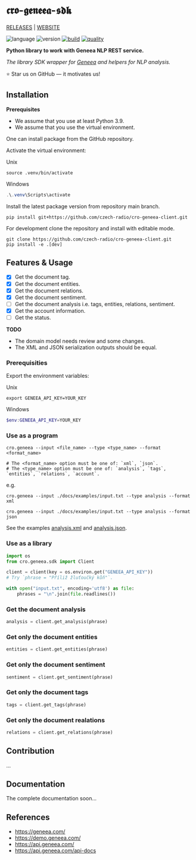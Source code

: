 # 𝖈𝖗𝖔-𝖌𝖊𝖓𝖊𝖊𝖆-𝖘𝖉𝖐

[RELEASES](https://github.com/czech-radio/cro-geneea-sdk/releases/) | [WEBSITE](https://czech-radio.github.io/cro-geneea-sdk/)

![language](https://img.shields.io/badge/language-Python_v3.10+-blue.svg)
![version](https://img.shields.io/badge/version-0.6.0-blue.svg)
[![build](https://github.com/czech-radio/cro-geneea-sdk/actions/workflows/main.yml/badge.svg)](https://github.com/czech-radio/cro-geneea-sdk/actions/workflows/main.yml)
[![quality](https://app.codacy.com/project/badge/Grade/da3fb452af474ddc940eb0194da8b6f9)](https://www.codacy.com/gh/czech-radio/cro-geneea-sdk/dashboard?utm_source=github.com&utm_medium=referral&utm_content=czech-radio/cro-geneea-sdk&utm_campaign=Badge_Grade)

**Python library to work with Geneea NLP REST service.**

_The library SDK wrapper for [Geneea](https://geneea.com/) and helpers for NLP analysis._

:star: Star us on GitHub — it motivates us!

## Installation

**Prerequisites**

- We assume that you use at least Python 3.9.
- We assume that you use the virtual environment.

One can install package from the GitHub repository.

Activate the virtual environment:

Unix

```shell
source .venv/bin/activate
```

Windows

```powershell
.\.venv\Scripts\activate
```

Install the latest package version from repository main branch.

```
pip install git+https://github.com/czech-radio/cro-geneea-client.git
```

For development clone the repository and install with editable mode.

```
git clone https://github.com/czech-radio/cro-geneea-client.git
pip install -e .[dev]
```

## Features & Usage

- [x] Get the document tag.
- [x] Get the document entities.
- [x] Get the document relations.
- [x] Get the document sentiment.
- [ ] Get the document analysis i.e. tags, entities, relations, sentiment.
- [x] Get the account information.
- [ ] Get the status.

**TODO**

- The domain model needs review and some changes.
- The XML and JSON serialization outputs should be equal.

### Prerequisities

Export the environment variables:

Unix

```shell
export GENEEA_API_KEY=YOUR_KEY
```

Windows

```powershell
$env:GENEEA_API_KEY=YOUR_KEY
```

### Use as a program

```shell
cro.geneea --input <file_name> --type <type_name> --format <format_name>

# The <format_name> option must be one of: `xml`, `json`.
# The <type_name> option must be one of: `analysis`, `tags`, `entities`, `relations`, `account`.
```

e.g.

```
cro.geneea --input ./docs/examples/input.txt --type analysis --format xml
```

```
cro.geneea --input ./docs/examples/input.txt --type analysis --format json
```

See the examples [analysis.xml](./docs/examples/analysis.xml) and [analysis.json](./docs/examples/analysis.json).

### Use as a library

```python
import os
from cro.geneea.sdk import Client

client = client(key = os.environ.get("GENEEA_API_KEY"))
# Try `phrase = "Příliž žluťoučký kůň"`.

with open("input.txt", encoding='utf8') as file:
    phrases = "\n".join(file.readlines())
```

### Get the document analysis

```python
analysis = client.get_analysis(phrase)
```

### Get only the document entities

```python
entities = client.get_entities(phrase)
```

### Get only the document sentiment

```python
sentiment = client.get_sentiment(phrase)
```

### Get only the document tags

```python
tags = client.get_tags(phrase)
```

### Get only the document realations

```python
relations = client.get_relations(phrase)
```

## Contribution

&hellip;

## Documentation

The complete documentation soon&hellip;

## References

- https://geneea.com/
- https://demo.geneea.com/
- https://api.geneea.com/
- https://api.geneea.com/api-docs
